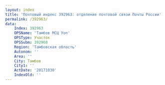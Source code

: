 ```yaml
---
layout: index
title: 'Почтовый индекс 392963: отделение почтовой связи Почты России'
permalink: /392963/
data:
    Index: 392963
    OPSName: 'Тамбов МСЦ Уоп'
    OPSType: Участок
    OPSSubm: 392960
    Region: 'Тамбовская область'
    Autonom: ''
    Area: ''
    City: Тамбов
    City1: ''
    ActDate: '20171030'
    IndexOld: ''
---
```

